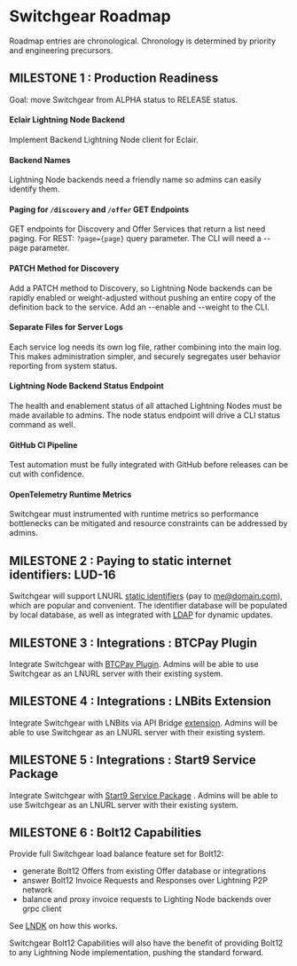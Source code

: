# Switchgear Roadmap

Roadmap entries are chronological. Chronology is determined by priority and engineering precursors.

## MILESTONE 1 : Production Readiness

Goal: move Switchgear from ALPHA status to RELEASE status.

#### Eclair Lightning Node Backend

Implement Backend Lightning Node client for Eclair.

#### Backend Names

Lightning Node backends need a friendly name so admins can easily identify them.

#### Paging for `/discovery` and `/offer` GET Endpoints

GET endpoints for Discovery and Offer Services that return a list need paging. For REST: `?page={page}` query parameter. The CLI will need a --page parameter.

#### PATCH Method for Discovery

Add a PATCH method to Discovery, so Lightning Node backends can be rapidly enabled or weight-adjusted without pushing an entire copy of the definition back to the service. Add an --enable and --weight to the CLI.

#### Separate Files for Server Logs

Each service log needs its own log file, rather combining into the main log. This makes administration simpler, and securely segregates user behavior reporting from system status.

#### Lightning Node Backend Status Endpoint

The health and enablement status of all attached Lightning Nodes must be made available to admins. The node status endpoint will drive a CLI status command as well.

#### GitHub CI Pipeline

Test automation must be fully integrated with GitHub before releases can be cut with confidence.

#### OpenTelemetry Runtime Metrics

Switchgear must instrumented with runtime metrics so performance bottlenecks can be mitigated and resource constraints can be addressed by admins.

## MILESTONE 2 : Paying to static internet identifiers: LUD-16

Switchgear will support LNURL [static identifiers](https://github.com/lnurl/luds/blob/luds/16.md) (pay to me@domain.com), which are popular and convenient. The identifier database will be populated by local database, as well as integrated with [LDAP](https://en.wikipedia.org/wiki/Lightweight_Directory_Access_Protocol) for dynamic updates.


## MILESTONE 3 : Integrations : BTCPay Plugin

Integrate Switchgear with [BTCPay Plugin](https://docs.btcpayserver.org/Plugins/). Admins will be able to use Switchgear as an LNURL server with their existing system.

## MILESTONE 4 : Integrations : LNBits Extension

Integrate Switchgear with LNBits via API Bridge [extension](https://docs.lnbits.org/devs/extensions.html). Admins will be able to use Switchgear as an LNURL server with their existing system.

## MILESTONE 5 : Integrations : Start9 Service Package

Integrate Switchgear with [Start9 Service Package](https://docs.start9.com/0.3.5.x/developer-docs/packaging.html.) . Admins will be able to use Switchgear as an LNURL server with their existing system.

## MILESTONE 6 : Bolt12 Capabilities

Provide full Switchgear load balance feature set for Bolt12:

* generate Bolt12 Offers from existing Offer database or integrations
* answer Bolt12 Invoice Requests and Responses over Lightning P2P network
* balance and proxy invoice requests to Lighting Node backends over grpc client

See [LNDK](https://github.com/lndk-org/lndk) on how this works.

Switchgear Bolt12 Capabilities will also have the benefit of providing Bolt12 to any Lightning Node implementation, pushing the standard forward.
